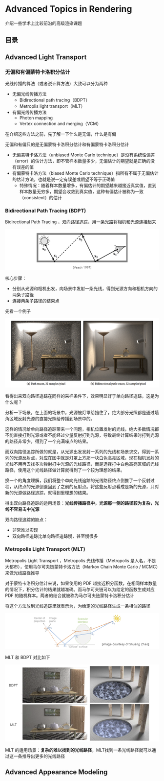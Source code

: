# Advanced Topics in Rendering

介绍一些学术上比较前沿的高级渲染课题

## 目录

## Advanced Light Transport
### 无偏和有偏蒙特卡洛积分估计
光线传播的算法（或者说计算方法）大致可以分为两种
+ 无偏光线传播方法
    + Bidirectional path tracing（BDPT）
    + Metroplis light transport（MLT）
+ 有偏光线传播方法
    + Photon mapping
    + Vertex connection and merging（VCM）

在介绍这些方法之前，先了解一下什么是无偏，什么是有偏

无偏和有偏只的是无偏蒙特卡洛积分估计和有偏蒙特卡洛积分估计
+ 无偏蒙特卡洛方法（unbiased Monte Carlo technique）是没有系统性偏差（error）的估计方法，即不管样本数量多少，无偏估计的期望就是正确的没有误差的值
+ 有偏蒙特卡洛方法（biased Monte Carlo technique）指所有不属于无偏估计的估计方法，也就是说一定有误差或期望不等于正确值
    + 特殊情况：随着样本数量增多，有偏估计的期望越来越接近真实值，直到样本数量无穷多，期望会收敛到真实值，这种有偏估计被称为一致（consistent）的估计

### Bidirectional Path Tracing (BDPT)
Bidirectional Path Tracing ，双向路径追踪，用一条光路将相机和光源连接起来

![Bidirectional_path_tracing](./images/Bidirectional_path_tracing.png)

核心步骤：
+ 分别从光源和相机出发，向场景中发射一条光线，得到光源方向和相机方向的两条子路径
+ 连接两条子路径的结束点

先看一个例子

![Bidirectional_path_tracing_example](./images/Bidirectional_path_tracing_example.png)

看得出来双向路径追踪在同样的采样条件下，效果明显好于单向路径追踪，这是为什么呢？

分析一下场景，在上面的场景中，光源被灯罩给挡住了，绝大部分光照都是通过墙角区域反射光源的直接光照给传播到场景中的。

这样的情况给单向路径追踪带来一个问题，相机位置发射的光线，绝大多数情况都不能直接打到光源或者不能经过少量反射打到光源，导致最终计算结果时打到光源的路径非常少，得到了一个充满噪点的结果。

而双向路径追踪所做的就是，从光源出发发射一系列的光线和场景求交，得到一系列的光源反射点，对应在图中就是灯罩上方那一块白色高亮区域，现在相机发射的光线不用再去找多次弹射打中光源的光线路径，而是选择打中白色高亮区域的光线路径，使用这个光线路径做计算就得到了一个较为理想的结果。

换一个的角度理解，我们将整个单向光线追踪的光线路径终点倒推了一个反射过程，从终点的光源倒退回到了之前的反射点。将这些反射点看成是新的光源，只对新的光源做路径追踪，就得到里理想的结果。

得出双向路径追踪的适用场景：**光线传播路径中，光源那一侧的路径较为复杂，光线不容易击中光源**

双向路径追踪的缺点：
+ 非常难以实现
+ 双向路径追踪比单向路径追踪慢，甚至慢很多

### Metropolis Light Transport (MLT)
Metropolis Light Transport ，Metropolis 光线传播（Metropolis 是人名，不是大都市），使用马尔可夫链蒙特卡洛方法（Markov Chain Monte Carlo / MCMC）来做光线路径推导

对于蒙特卡洛积分估计来说，如果使用的 PDF 越接近积分函数，在相同样本数量的情况下，积分估计的结果就越准确。而马尔可夫链可以为给定的函数生成对应 PDF 的随机样本。两者的结合就被称为马尔可夫链蒙特卡洛积分估计

将这个方法放到光线追踪里就表示为，为给定的光线路径生成一条相似的路径

![metropolis_light_tranport](./images/metropolis_light_tranport.png)

MLT 和 BDPT 对比如下

![metropolis_light_tranport_example](./images/metropolis_light_tranport_example.png)

MLT 的适用场景：**复杂的难以找到的光线路径**，MLT找到一条光线路径就可以通过这一条推导出更多的光线路径

## Advanced Appearance Modeling